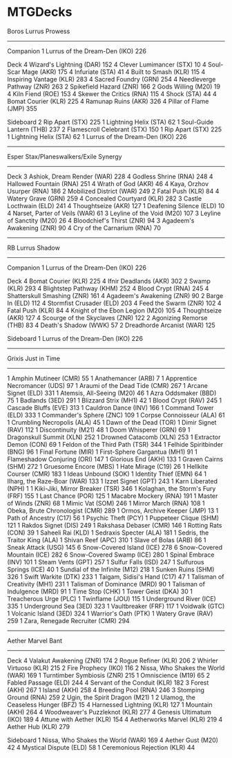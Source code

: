 # MTGDecks

Boros
Lurrus Prowess

---
Companion
1 Lurrus of the Dream-Den (IKO) 226

Deck
4 Wizard's Lightning (DAR) 152
4 Clever Lumimancer (STX) 10
4 Soul-Scar Mage (AKR) 175
4 Infuriate (STA) 41
4 Built to Smash (KLR) 115
4 Inspiring Vantage (KLR) 283
4 Sacred Foundry (GRN) 254
4 Needleverge Pathway (ZNR) 263
2 Spikefield Hazard (ZNR) 166
2 Gods Willing (M20) 19
4 Kiln Fiend (ROE) 153
4 Skewer the Critics (RNA) 115
4 Shock (STA) 44
4 Bomat Courier (KLR) 225
4 Ramunap Ruins (AKR) 326
4 Pillar of Flame (JMP) 355

Sideboard
2 Rip Apart (STX) 225
1 Lightning Helix (STA) 62
1 Soul-Guide Lantern (THB) 237
2 Flamescroll Celebrant (STX) 150
1 Rip Apart (STX) 225
1 Lightning Helix (STA) 62
1 Lurrus of the Dream-Den (IKO) 226



---

Esper
Stax/Planeswalkers/Exile Synergy

---

Deck
3 Ashiok, Dream Render (WAR) 228
4 Godless Shrine (RNA) 248
4 Hallowed Fountain (RNA) 251
4 Wrath of God (AKR) 46
4 Kaya, Orzhov Usurper (RNA) 186
2 Mobilized District (WAR) 249
2 Fatal Push (KLR) 84
4 Watery Grave (GRN) 259
4 Concealed Courtyard (KLR) 282
3 Castle Locthwain (ELD) 241
4 Thoughtseize (AKR) 127
1 Deafening Silence (ELD) 10
4 Narset, Parter of Veils (WAR) 61
3 Leyline of the Void (M20) 107
3 Leyline of Sanctity (M20) 26
4 Bloodchief's Thirst (ZNR) 94
3 Agadeem's Awakening (ZNR) 90
4 Cry of the Carnarium (RNA) 70


---

RB
Lurrus Shadow

---
Companion
1 Lurrus of the Dream-Den (IKO) 226

Deck
4 Bomat Courier (KLR) 225
4 Ifnir Deadlands (AKR) 302
2 Swamp (KLR) 293
4 Blightstep Pathway (KHM) 252
4 Blood Crypt (RNA) 245
4 Shatterskull Smashing (ZNR) 161
4 Agadeem's Awakening (ZNR) 90
2 Barge In (ELD) 112
4 Stormfist Crusader (ELD) 203
4 Feed the Swarm (ZNR) 102
4 Fatal Push (KLR) 84
4 Knight of the Ebon Legion (M20) 105
4 Thoughtseize (AKR) 127
4 Scourge of the Skyclaves (ZNR) 122
2 Agonizing Remorse (THB) 83
4 Death's Shadow (WWK) 57
2 Dreadhorde Arcanist (WAR) 125

Sideboard
1 Lurrus of the Dream-Den (IKO) 226

---

Grixis
Just in Time

---

1 Amphin Mutineer (CMR) 55
1 Anathemancer (ARB) 7
1 Apprentice Necromancer (UDS) 97
1 Araumi of the Dead Tide (CMR) 267
1 Arcane Signet (ELD) 331
1 Atemsis, All-Seeing (M20) 46
1 Azra Oddsmaker (BBD) 75
1 Badlands (3ED) 291
1 Blizzard Strix (MH1) 42
1 Blood Crypt (RAV) 245
1 Cascade Bluffs (EVE) 313
1 Cauldron Dance (INV) 166
1 Command Tower (ELD) 333
1 Commander's Sphere (ZNC) 109
1 Corpse Connoisseur (ALA) 61
1 Crumbling Necropolis (ALA) 45
1 Dawn of the Dead (TOR)
1 Dimir Signet (RAV) 112
1 Discontinuity (M21) 48
1 Doom Whisperer (GRN) 69
1 Dragonskull Summit (XLN) 252
1 Drowned Catacomb (XLN) 253
1 Extractor Demon (CON) 69
1 Feldon of the Third Path (TSR) 344
1 Felhide Spiritbinder (BNG) 96
1 Final Fortune (MIR)
1 First-Sphere Gargantua (MH1) 91
1 Flameshadow Conjuring (ORI) 147
1 Glorious End (AKH) 133
1 Graven Cairns (SHM) 272
1 Gruesome Encore (MBS)
1 Hate Mirage (C19) 26
1 Hellkite Courser (CMR) 183
1 Ideas Unbound (SOK)
1 Identity Thief (EMN) 64
1 Ilharg, the Raze-Boar (WAR) 133
1 Izzet Signet (GPT) 243
1 Karn Liberated (NPH) 1
1 Kiki-Jiki, Mirror Breaker (TSR) 346
1 Kolaghan, the Storm's Fury (FRF) 155
1 Last Chance (POR) 125
1 Macabre Mockery (RNA) 191
1 Master of Winds (ZNR) 68
1 Mimic Vat (SOM) 246
1 Mirror March (RNA) 108
1 Obeka, Brute Chronologist (CMR) 289
1 Ormos, Archive Keeper (JMP) 13
1 Path of Ancestry (C17) 56
1 Psychic Theft (PCY)
1 Puppeteer Clique (SHM) 121
1 Rakdos Signet (DIS) 249
1 Rakshasa Debaser (CMR) 146
1 Rotting Rats (CON) 39
1 Saheeli Rai (KLD)
1 Sedraxis Specter (ALA) 181
1 Sedris, the Traitor King (ALA)
1 Shivan Reef (APC) 310
1 Slave of Bolas (ARB) 86
1 Sneak Attack (USG) 145
6 Snow-Covered Island (ICE) 278
6 Snow-Covered Mountain (ICE) 282
6 Snow-Covered Swamp (ICE) 280
1 Spinal Embrace (INV) 101
1 Steam Vents (GPT) 257
1 Sulfur Falls (ISD) 247
1 Sulfurous Springs (ICE) 40
1 Sundial of the Infinite (M12) 218
1 Sunken Ruins (SHM) 326
1 Swift Warkite (DTK) 233
1 Taigam, Sidisi's Hand (C17) 47
1 Talisman of Creativity (MH1) 231
1 Talisman of Dominance (MRD) 90
1 Talisman of Indulgence (MRD) 91
1 Time Stop (CHK)
1 Tower Geist (DKA) 30
1 Treacherous Urge (PLC)
1 Twinflame (JOU) 115
1 Underground River (ICE) 335
1 Underground Sea (3ED) 323
1 Vaultbreaker (FRF) 117
1 Voidwalk (GTC)
1 Volcanic Island (3ED) 324
1 Warrior's Oath (PTK)
1 Watery Grave (RAV) 259
1 Zara, Renegade Recruiter (CMR) 294

---

Aether Marvel
Bant

---

Deck
4 Valakut Awakening (ZNR) 174
2 Rogue Refiner (KLR) 206
2 Whirler Virtuoso (KLR) 215
2 Fire Prophecy (IKO) 116
2 Nissa, Who Shakes the World (WAR) 169
1 Turntimber Symbiosis (ZNR) 215
1 Omniscience (M19) 65
2 Fabled Passage (ELD) 244
4 Servant of the Conduit (KLR) 182
3 Forest (AKH) 267
1 Island (AKH) 258
4 Breeding Pool (RNA) 246
3 Stomping Ground (RNA) 259
2 Ugin, the Spirit Dragon (M21) 1
2 Ulamog, the Ceaseless Hunger (BFZ) 15
4 Harnessed Lightning (KLR) 127
1 Mountain (AKH) 264
4 Woodweaver's Puzzleknot (KLR) 277
4 Genesis Ultimatum (IKO) 189
4 Attune with Aether (KLR) 154
4 Aetherworks Marvel (KLR) 219
4 Aether Hub (KLR) 279

Sideboard
1 Nissa, Who Shakes the World (WAR) 169
4 Aether Gust (M20) 42
4 Mystical Dispute (ELD) 58
1 Ceremonious Rejection (KLR) 44

